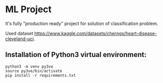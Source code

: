 # ML Project
It's fully "production ready" project for solution of classification problem.

Used dataset https://www.kaggle.com/datasets/cherngs/heart-disease-cleveland-uci.

## Installation of Python3 virtual environment:
~~~
python3 -m venv py3ve
source py3ve/bin/activate
pip install -r requirements.txt
~~~